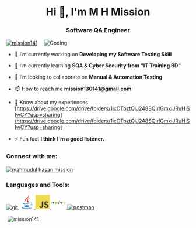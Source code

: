 <h1 align="center">Hi 👋, I'm M H Mission</h1>
<h3 align="center">Software QA Engineer</h3>
<img align="right" alt="Coding" width="400" src="https://www.pngwing.com/en/free-png-vxkkq">


<p align="left"> <a href="https://github.com/ryo-ma/github-profile-trophy"><img src="https://github-profile-trophy.vercel.app/?username=mission141" alt="mission141" /></a> </p>

- 🔭 I’m currently working on **Developing my Software Testing Skill**

- 🌱 I’m currently learning **SQA & Cyber Security from "IT Training BD"**

- 👯 I’m looking to collaborate on **Manual & Automation Testing**

- 📫 How to reach me **mission130141@gmail.com**

- 📄 Know about my experiences [https://drive.google.com/drive/folders/1ixCTpztQjJ248SQlrlGmxiJRuHiSIwCY?usp=sharing](https://drive.google.com/drive/folders/1ixCTpztQjJ248SQlrlGmxiJRuHiSIwCY?usp=sharing)

- ⚡ Fun fact **I think I'm a good listener.**

<h3 align="left">Connect with me:</h3>
<p align="left">
<a href="https://stackoverflow.com/users/mahmudul hasan mission" target="blank"><img align="center" src="https://raw.githubusercontent.com/rahuldkjain/github-profile-readme-generator/master/src/images/icons/Social/stack-overflow.svg" alt="mahmudul hasan mission" height="30" width="40" /></a>
</p>

<h3 align="left">Languages and Tools:</h3>
<p align="left"> <a href="https://git-scm.com/" target="_blank" rel="noreferrer"> <img src="https://www.vectorlogo.zone/logos/git-scm/git-scm-icon.svg" alt="git" width="40" height="40"/> </a> <a href="https://www.java.com" target="_blank" rel="noreferrer"> <img src="https://raw.githubusercontent.com/devicons/devicon/master/icons/java/java-original.svg" alt="java" width="40" height="40"/> </a> <a href="https://developer.mozilla.org/en-US/docs/Web/JavaScript" target="_blank" rel="noreferrer"> <img src="https://raw.githubusercontent.com/devicons/devicon/master/icons/javascript/javascript-original.svg" alt="javascript" width="40" height="40"/> </a> <a href="https://nodejs.org" target="_blank" rel="noreferrer"> <img src="https://raw.githubusercontent.com/devicons/devicon/master/icons/nodejs/nodejs-original-wordmark.svg" alt="nodejs" width="40" height="40"/> </a> <a href="https://postman.com" target="_blank" rel="noreferrer"> <img src="https://www.vectorlogo.zone/logos/getpostman/getpostman-icon.svg" alt="postman" width="40" height="40"/> </a> </p>

<p>&nbsp;<img align="center" src="https://github-readme-stats.vercel.app/api?username=mission141&show_icons=true&locale=en" alt="mission141" /></p>

